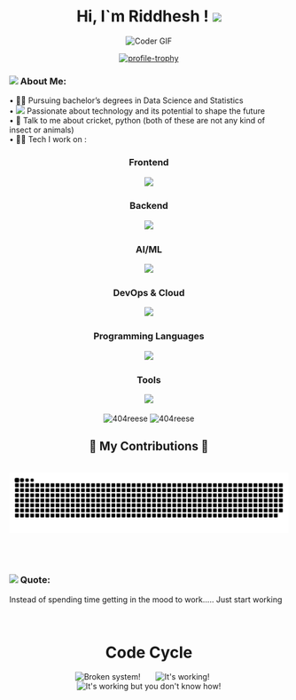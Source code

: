 <h1 align="center">Hi, I`m Riddhesh ! <img src="https://user-images.githubusercontent.com/42378118/110234147-e3259600-7f4e-11eb-95be-0c4047144dea.gif" width="30"></h1>

<p align="center">
  <img src="https://media.giphy.com/media/SWoSkN6DxTszqIKEqv/giphy.gif" alt="Coder GIF" width="500">
</p>

<p align="center"> <a href="https://github.com/ryo-ma/github-profile-trophy"><img src="https://github-profile-trophy.vercel.app/?username=ryo-ma&column=5&margin-w=15&margin-h=15" alt="profile-trophy" /></a> </p>


<h3 align="left"><img src="https://github.com/TheDudeThatCode/TheDudeThatCode/blob/master/Assets/Developer.gif" width="80" /> About Me:</h3>

<p>
• 🧑‍🎓  Pursuing bachelor’s degrees in Data Science and Statistics <br> 
• <img src="https://media.giphy.com/media/WUlplcMpOCEmTGBtBW/giphy.gif" width="30">  Passionate about technology and its potential to shape the future
      <br>
• 💬  Talk to me about cricket, python (both of these are not any kind of insect or animals)<br>
• 🧑‍💻  Tech I work on :
</p>

<h3 align="center">Frontend</h3>
<div align="center">
    <img src="https://skillicons.dev/icons?i=react,vue,html,css,javascript,typescript,tailwind,bootstrap,materialui,figma,flutter,threejs,vite" />
</div>

<h3 align="center">Backend</h3>
<div align="center">
    <img src="https://skillicons.dev/icons?i=nodejs,express,django,flask,fastapi,firebase,mongodb,mysql,postgresql,prisma,supabase" />
</div>

<h3 align="center">AI/ML</h3>
<div align="center">
    <img src="https://skillicons.dev/icons?i=python,pytorch,tensorflow,opencv,anaconda" />
</div>

<h3 align="center">DevOps & Cloud</h3>
<div align="center">
    <img src="https://skillicons.dev/icons?i=docker,kubernetes,gcp,cloudflare,vercel,netlify,github,git" />
</div>

<h3 align="center">Programming Languages</h3>
<div align="center">
    <img src="https://skillicons.dev/icons?i=c,cpp,java,python,javascript,typescript" />
</div>

<h3 align="center">Tools</h3>
<div align="center">
    <img src="https://skillicons.dev/icons?i=vscode,npm,pnpm,postman,selenium,raspberrypi,arduino" />
</div>
<p align="center">
<a>
  <img align="center" src="https://github-readme-stats.vercel.app/api/top-langs?username=404reese&show_icons=true&locale=en&layout=compact" alt="404reese" />
</a>
<a>
  <img align="center" src="https://github-readme-streak-stats.herokuapp.com/?user=404reese&" alt="404reese" />
</a>
</p>

<div align="center">
  <h2>🐍 My Contributions 🐍</h2>
  <br>
  <img alt="snake eating my contributions" src="https://raw.githubusercontent.com/salesp07/salesp07/output/github-contribution-grid-snake.svg" />
  
  <br/><br/>
</div>

<h3 align="left"><img src = "https://media1.giphy.com/media/JZ40cnfnN11KycrvMF/giphy.gif?cid=ecf05e47a0n3gi1bfqntqmob8g9aid1oyj2wr3ds3mg700bl&rid=giphy.gif" width = '60' /> Quote:</h3>
<p>Instead of spending time getting in the mood to work..... Just start working</p>

<br>
<!-- 3 faces -->
<div align="center" width="50">
<h1 align="center">Code Cycle</h1>
<img src="https://raw.githubusercontent.com/Tarikul-Islam-Anik/Animated-Fluent-Emojis/master/Emojis/Smilies/Face%20with%20Spiral%20Eyes.png" width="10%" alt="Broken system!"/>
&nbsp;&nbsp;&nbsp;&nbsp;&nbsp;
<img src="https://raw.githubusercontent.com/Tarikul-Islam-Anik/Animated-Fluent-Emojis/master/Emojis/Smilies/Relieved%20Face.png" width="10%" alt="It's working!"/>
&nbsp;&nbsp;&nbsp;&nbsp;&nbsp;
<img src="https://raw.githubusercontent.com/Tarikul-Islam-Anik/Animated-Fluent-Emojis/master/Emojis/Smilies/Astonished%20Face.png" width="10%" alt="It's working but you don't know how!"/><br>
</div>
</div>
